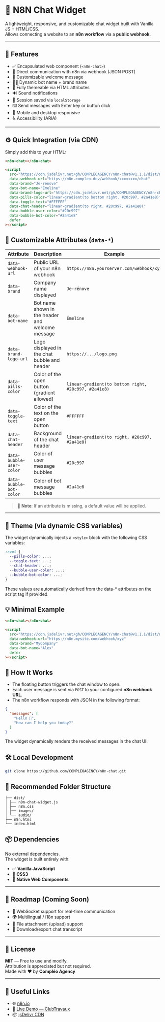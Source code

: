 # 💬 N8N Chat Widget

A lightweight, responsive, and customizable chat widget built with Vanilla JS + HTML/CSS.  
Allows connecting a website to an **n8n workflow** via a **public webhook**.

---

## 🚀 Features

- ✅ Encapsulated web component (`<n8n-chat>`)
- 🔄 Direct communication with n8n via webhook (JSON POST)
- 🧠 Customizable welcome message
- 🧑‍💼 Dynamic bot name + brand name
- 🎨 Fully themeable via HTML attributes
- 🔊 Sound notifications
- 💾 Session saved via `localStorage`
- ⌨️ Send messages with Enter key or button click
- 📱 Mobile and desktop responsive
- ♿️ Accessibility (ARIA)

---

## ⚙️ Quick Integration (via CDN)

Simply add this to your HTML:

```html
<n8n-chat></n8n-chat>

<script
  src="https://cdn.jsdelivr.net/gh/COMPLEOAGENCY/n8n-chat@v1.1.1/dist/n8n-chat-widget.js"
  data-webhook-url="https://n8n.compleo.dev/webhook/xxxxxxxx/chat"
  data-brand="Je-rénove"
  data-bot-name="Émeline"
  data-brand-logo-url="https://cdn.jsdelivr.net/gh/COMPLEOAGENCY/n8n-chat@v1.1.1/dist/images/logo_playmo.png"
  data-pills-color="linear-gradient(to bottom right, #20c997, #2a41e8)"
  data-toggle-text="#FFFFFF"
  data-chat-header="linear-gradient(to right, #20c997, #2a41e8)"
  data-bubble-user-color="#20c997"
  data-bubble-bot-color="#2a41e8"
  defer
></script>
````
## 🧩 Customizable Attributes (`data-*`)

| Attribute                | Description                                       | Example                                                                 |
|--------------------------|-------------------------------------------------|-------------------------------------------------------------------------|
| `data-webhook-url`       | Public URL of your n8n webhook                   | `https://n8n.yourserver.com/webhook/xyz`                               |
| `data-brand`             | Company name displayed                            | `Je-rénove`                                                             |
| `data-bot-name`          | Bot name shown in the header and welcome message| `Émeline`                                                               |
| `data-brand-logo-url`    | Logo displayed in the chat bubble and header     | `https://.../logo.png`                                                  |
| `data-pills-color`       | Color of the open button (gradient allowed)      | `linear-gradient(to bottom right, #20c997, #2a41e8)`                   |
| `data-toggle-text`       | Color of the text on the open button              | `#FFFFFF`                                                               |
| `data-chat-header`       | Background of the chat header                      | `linear-gradient(to right, #20c997, #2a41e8)`                          |
| `data-bubble-user-color` | Color of user message bubbles                      | `#20c997`                                                               |
| `data-bubble-bot-color`  | Color of bot message bubbles                       | `#2a41e8`                                                               |

> 🧠 **Note**: If an attribute is missing, a default value will be applied.

---

## 🎨 Theme (via dynamic CSS variables)

The widget dynamically injects a `<style>` block with the following CSS variables:

```css
:root {
  --pills-color: ...;
  --toggle-text: ...;
  --chat-header: ...;
  --bubble-user-color: ...;
  --bubble-bot-color: ...;
}
````
These values are automatically derived from the data-* attributes on the script tag if provided.

## 💡 Minimal Example

```html
<n8n-chat></n8n-chat>

<script
  src="https://cdn.jsdelivr.net/gh/COMPLEOAGENCY/n8n-chat@v1.1.1/dist/n8n-chat-widget.js"
  data-webhook-url="https://n8n.mysite.com/webhook/xyz"
  data-brand="MyCompany"
  data-bot-name="Alex"
  defer
></script>
````

## 🧠 How It Works

- The floating button triggers the chat window to open.
- Each user message is sent via `POST` to your configured **n8n webhook URL**.
- The n8n workflow responds with JSON in the following format:

```json
{
  "messages": [
    "Hello 👋",
    "How can I help you today?"
  ]
}
````
The widget dynamically renders the received messages in the chat UI.


## 🛠️ Local Development

```bash
git clone https://github.com/COMPLEOAGENCY/n8n-chat.git
````

## 📁 Recommended Folder Structure

```
├── dist/
│ ├── n8n-chat-widget.js
│ ├── n8n.css
│ ├── images/
│ └── audio/
├── n8n.html
└── index.html
```

## 📦 Dependencies

No external dependencies.  
The widget is built entirely with:

- ✅ **Vanilla JavaScript**
- 🎨 **CSS3**
- 🔧 **Native Web Components**

---

## 🧾 Roadmap (Coming Soon)

- 🔄 WebSocket support for real-time communication  
- 🌍 Multilingual / i18n support  
- 📎 File attachment (upload) support  
- 🧾 Download/export chat transcript

---

## 📘 License

**MIT** — Free to use and modify.  
Attribution is appreciated but not required.  
Made with ❤️ by **Compléo Agency**

---

## 🔗 Useful Links

- 🌐 [n8n.io](https://n8n.io)
- 💬 [Live Demo — ClubTravaux](https://clubtravaux.com)
- 📦 [jsDelivr CDN](https://cdn.jsdelivr.net/gh/COMPLEOAGENCY/n8n-chat@latest/)
